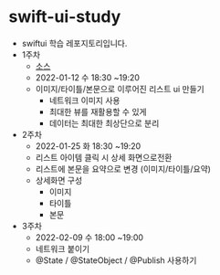 # swift-ui-study

- swiftui 학습 레포지토리입니다.
- 1주차
  - [소스](https://github.com/JoHwanhee/swift-ui-study/tree/main/jetchat)
  - 2022-01-12 수 18:30 ~19:20 
  - 이미지/타이틀/본문으로 이루어진 리스트 ui 만들기
    - 네트워크 이미지 사용
    - 최대한 뷰를 재활용할 수 있게
    - 데이터는 최대한 최상단으로 분리
- 2주차 
  - 2022-01-25 화 18:30 ~19:20 
  - 리스트 아이템 클릭 시 상세 화면으로전환
  - 리스트에 본문을 요약으로 변경 (이미지/타이틀/요약)
  - 상세화면 구성
    - 이미지 
    - 타이틀
    - 본문
- 3주차
  - 2022-02-09 수 18:00 ~19:00 
  - 네트워크 붙이기
  - @State / @StateObject / @Publish 사용하기
